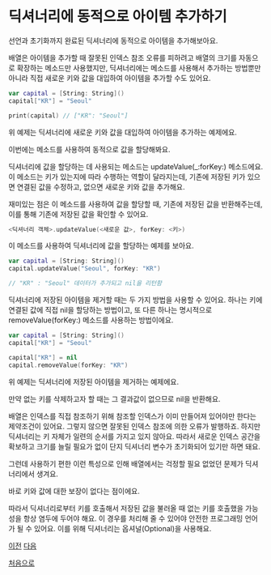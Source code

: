 # 딕셔너리에 동적으로 아이템 추가하기

선언과 초기화까지 완료된 딕셔너리에 동적으로 아이템을 추가해보아요.

배열은 아이템을 추가할 때 잘못된 인덱스 참조 오류를 피하려고 배열의 크기를 자동으로 확장하는 메소드만 사용했지만, 딕셔너리에는 메소드를 사용해서 추가하는 방법뿐만 아니라 직접 새로운 키와 값을 대입하여 아이템을 추가할 수도 있어요.

```swift
var capital = [String: String]()
capital["KR"] = "Seoul"

print(capital) // ["KR": "Seoul"]
```

위 예제는 딕셔너리에 새로운 키와 값을 대입하여 아이템을 추가하는 예제에요.

이번에는 메소드를 사용하여 동적으로 값을 할당해봐요.

딕셔너리에 값을 할당하는 데 사용되는 메소드는 updateValue(\_:forKey:) 메소드에요. 이 메소드는 키가 있는지에 따라 수행하는 역할이 달라지는데, 기존에 저장된 키가 있으면 연결된 값을 수정하고, 없으면 새로운 키와 값을 추가해요.

재미있는 점은 이 메소드를 사용하여 값을 할당할 때, 기존에 저장된 값을 반환해주는데, 이를 통해 기존에 저장된 값을 확인할 수 있어요.

```swift
<딕셔너리 객체>.updateValue(<새로운 값>, forKey: <키>)
```

이 메소드를 사용하여 딕셔너리에 값을 할당하는 예제를 보아요.

```swift
var capital = [String: String]()
capital.updateValue("Seoul", forKey: "KR")

// "KR" : "Seoul" 데이터가 추가되고 nil을 리턴함
```

딕셔너리에 저장된 아이템을 제거할 때는 두 가지 방법을 사용할 수 있어요. 하나는 키에 연결된 값에 직접 nil을 할당하는 방법이고, 또 다른 하나는 명시적으로 removeValue(forKey:) 메소드를 사용하는 방법이에요.

```swift
var capital = [String: String]()
capital["KR"] = "Seoul"

capital["KR"] = nil
capital.removeValue(forKey: "KR")
```

위 예제는 딕셔너리에 저장된 아이템을 제거하는 예제에요.

만약 없는 키를 삭제하고자 할 때는 그 결과값이 없으므로 nil을 반환해요.

배열은 인덱스를 직접 참조하기 위해 참조할 인덱스가 이미 만들어져 있어야만 한다는 제약조건이 있어요. 그렇지 않으면 잘못된 인덱스 참조에 의한 오류가 발행하죠. 하지만 딕셔너리는 키 자체가 일련의 순서를 가지고 있지 않아요. 따라서 새로운 인덱스 공간을 확보하고 크기를 늘릴 필요가 없이 단지 딕셔너리 변수가 초기화되어 있기만 하면 돼요.

그런데 사용하기 편한 이런 특성으로 인해 배열에서는 걱정할 필요 없었던 문제가 딕셔너리에서 생겨요.

바로 키와 값에 대한 보장이 없다는 점이에요.

따라서 딕셔너리로부터 키를 호출해서 저장된 값을 불러올 때 없는 키를 호출했을 가능성을 항상 염두에 두어야 해요. 이 경우를 처리해 줄 수 있어야 안전한 프로그래밍 언어가 될 수 있어요. 이를 위해 딕셔너리는 옵셔널(Optional)을 사용해요.

[이전](https://github.com/MojitoBar/iOS-DeepDive/blob/main/%EA%BC%BC%EA%BC%BC%ED%95%9C_%EC%9E%AC%EC%9D%80%EC%94%A8%EC%9D%98_Swift_%EB%AC%B8%EB%B2%95%ED%8E%B8/5.4.1.md)
[다음](https://github.com/MojitoBar/iOS-DeepDive/blob/main/%EA%BC%BC%EA%BC%BC%ED%95%9C_%EC%9E%AC%EC%9D%80%EC%94%A8%EC%9D%98_Swift_%EB%AC%B8%EB%B2%95%ED%8E%B8/5.4.3.md)

[처음으로](https://github.com/MojitoBar/iOS-DeepDive/blob/main/%EA%BC%BC%EA%BC%BC%ED%95%9C_%EC%9E%AC%EC%9D%80%EC%94%A8%EC%9D%98_Swift_%EB%AC%B8%EB%B2%95%ED%8E%B8/README.md)
